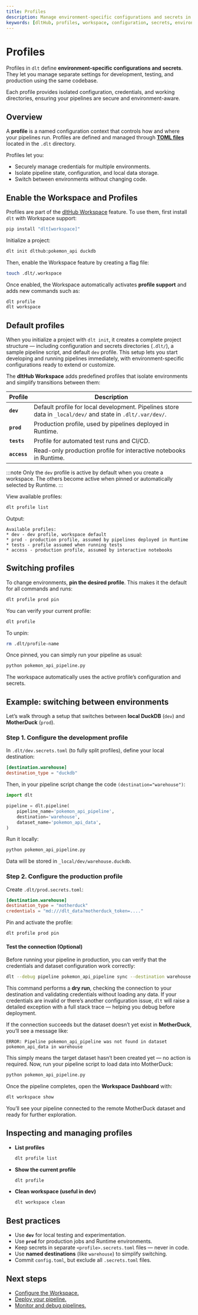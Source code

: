 ```yaml
---
title: Profiles
description: Manage environment-specific configurations and secrets in dltHub Workspace
keywords: [dltHub, profiles, workspace, configuration, secrets, environments]
---
```


# Profiles

Profiles in `dlt` define **environment-specific configurations and secrets**.
They let you manage separate settings for development, testing, and production using the same codebase.

Each profile provides isolated configuration, credentials, and working directories, ensuring your pipelines are secure and environment-aware.

## Overview

A **profile** is a named configuration context that controls how and where your pipelines run.
Profiles are defined and managed through [**TOML files**](../general-usage/credentials) located in the `.dlt` directory.

Profiles let you:

* Securely manage credentials for multiple environments.
* Isolate pipeline state, configuration, and local data storage.
* Switch between environments without changing code.

## Enable the Workspace and Profiles

Profiles are part of the [dltHub Workspace](workspace) feature.
To use them, first install `dlt` with Workspace support:

```sh
pip install "dlt[workspace]"
```
Initialize a project:

```sh
dlt init dlthub:pokemon_api duckdb
```

Then, enable the Workspace feature by creating a flag file:

```sh
touch .dlt/.workspace
```

Once enabled, the Workspace automatically activates **profile support** and adds new commands such as:

```sh
dlt profile
dlt workspace
```

## Default profiles

When you initialize a project with `dlt init`, it creates a complete project structure — including configuration and secrets directories (`.dlt/`), a sample pipeline script, and default `dev` profile.
This setup lets you start developing and running pipelines immediately, with environment-specific configurations ready to extend or customize.

The **dltHub Workspace** adds predefined profiles that isolate environments and simplify transitions between them:

| Profile | Description                                                                                                 |
|----------|-------------------------------------------------------------------------------------------------------------|
| **`dev`** | Default profile for local development. Pipelines store data in `_local/dev/` and state in `.dlt/.var/dev/`. |
| **`prod`** | Production profile, used by pipelines deployed in Runtime.                                                  |
| **`tests`** | Profile for automated test runs and CI/CD.                                                                  |
| **`access`** | Read-only production profile for interactive notebooks in Runtime.                                          |

:::note
Only the `dev` profile is active by default when you create a workspace.
The others become active when pinned or automatically selected by Runtime.
:::

View available profiles:

```sh
dlt profile list
```

Output:

```text
Available profiles:
* dev - dev profile, workspace default
* prod - production profile, assumed by pipelines deployed in Runtime
* tests - profile assumed when running tests
* access - production profile, assumed by interactive notebooks
```

## Switching profiles

To change environments, **pin the desired profile**.
This makes it the default for all commands and runs:

```sh
dlt profile prod pin
```

You can verify your current profile:

```sh
dlt profile
```

To unpin:

```sh
rm .dlt/profile-name
```

Once pinned, you can simply run your pipeline as usual:

```sh
python pokemon_api_pipeline.py
```

The workspace automatically uses the active profile’s configuration and secrets.

## Example: switching between environments

Let’s walk through a setup that switches between **local DuckDB** (`dev`) and **MotherDuck** (`prod`).

### Step 1. Configure the development profile

In `.dlt/dev.secrets.toml` (to fully split profiles), define your local destination:

```toml
[destination.warehouse]
destination_type = "duckdb"
```

Then, in your pipeline script change the code `(destination="warehouse")`:

```py
import dlt

pipeline = dlt.pipeline(
    pipeline_name='pokemon_api_pipeline',
    destination='warehouse',
    dataset_name='pokemon_api_data',
)
```

Run it locally:

```sh
python pokemon_api_pipeline.py
```

Data will be stored in `_local/dev/warehouse.duckdb`.


### Step 2. Configure the production profile

Create `.dlt/prod.secrets.toml`:

```toml
[destination.warehouse]
destination_type = "motherduck"
credentials = "md:///dlt_data?motherduck_token=...."
```

Pin and activate the profile:

```sh
dlt profile prod pin
```

#### Test the connection (Optional)

Before running your pipeline in production, you can verify that the credentials and dataset configuration work correctly:

```sh
dlt --debug pipeline pokemon_api_pipeline sync --destination warehouse --dataset-name pokemon_api_data
```

This command performs a **dry run**, checking the connection to your destination and validating credentials without loading any data.
If your credentials are invalid or there’s another configuration issue, `dlt` will raise a detailed exception with a full stack trace — helping you debug before deployment.

If the connection succeeds but the dataset doesn’t yet exist in **MotherDuck**, you’ll see a message like:

```text
ERROR: Pipeline pokemon_api_pipeline was not found in dataset pokemon_api_data in warehouse
```

This simply means the target dataset hasn’t been created yet — no action is required.
Now, run your pipeline script to load data into MotherDuck:

```sh
python pokemon_api_pipeline.py
```

Once the pipeline completes, open the **Workspace Dashboard** with:

```sh
dlt workspace show
```

You’ll see your pipeline connected to the remote MotherDuck dataset and ready for further exploration.


## Inspecting and managing profiles

* **List profiles**

  ```sh
  dlt profile list
  ```

* **Show the current profile**

  ```sh
  dlt profile
  ```

* **Clean workspace (useful in dev)**

  ```sh
  dlt workspace clean
  ```

## Best practices

* Use **`dev`** for local testing and experimentation.
* Use **`prod`** for production jobs and Runtime environments.
* Keep secrets in separate `<profile>.secrets.toml` files — never in code.
* Use **named destinations** (like `warehouse`) to simplify switching.
* Commit `config.toml`, but exclude all `.secrets.toml` files.


## Next steps

* [Configure the Workspace.](workspace)
* [Deploy your pipeline.](../walkthroughs/deploy-a-pipeline)
* [Monitor and debug pipelines.](../general-usage/pipeline#monitor-the-loading-progress)
